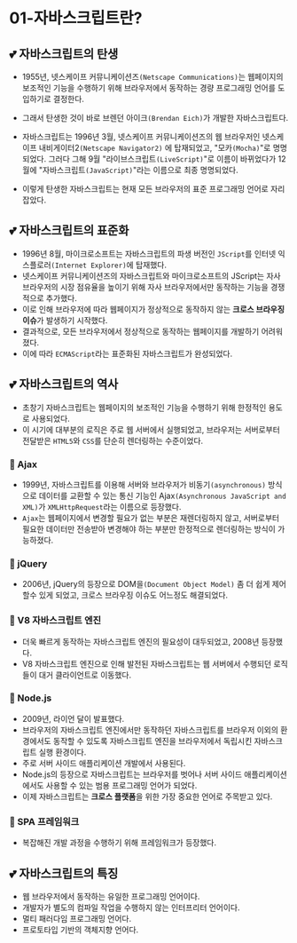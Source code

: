# 01-자바스크립트란?

## 💕 자바스크립트의 탄생
- 1955년, 넷스케이프 커뮤니케이션즈`(Netscape Communications)`는 웹페이지의 보조적인 기능을 수행하기 위해 브라우저에서 동작하는 경량 프로그래밍 언어를 도입하기로 결정한다.
- 그래서 탄생한 것이 바로 브렌던 아이크`(Brendan Eich)`가 개발한 자바스크립트다.

- 자바스크립트는 1996년 3월, 넷스케이프 커뮤니케이션즈의 웹 브라우저인 넷스케이프 내비게이터2`(Netscape Navigator2)` 에 탑재되었고, "모카`(Mocha)`"로 명명되었다. 그러다 그해 9월 "라이브스크립트`(LiveScript)`"로 이름이 바뀌었다가 12월에 "자바스크립트`(JavaScript)`"라는 이름으로 최종 명명되었다.
- 이렇게 탄생한 자바스크립트는 현재 모든 브라우저의 표준 프로그래밍 언어로 자리 잡았다.

## 💕 자바스크립트의 표준화
- 1996년 8월, 마이크로소프트는 자바스크립트의 파생 버전인 `JScript`를 인터넷 익스플로러`(Internet Explorer)`에 탑재했다.
- 넷스케이프 커뮤니케이션즈의 자바스크립트와 마이크로소프트의 JScript는 자사 브라우저의 시장 점유율을 높이기 위해 자사 브라우저에서만 동작하는 기능을 경쟁적으로 추가했다.
- 이로 인해 브라우저에 따라 웹페이지가 정상적으로 동작하지 않는 **크로스 브라우징 이슈**가 발생하기 시작했다.
- 결과적으로, 모든 브라우저에서 정상적으로 동작하는 웹페이지를 개발하기 어려워졌다.
- 이에 따라 `ECMAScript`라는 표준화된 자바스크립트가 완성되었다.

## 💕 자바스크립트의 역사
- 초창기 자바스크립트는 웹페이지의 보조적인 기능을 수행하기 위해 한정적인 용도로 사용되었다.
- 이 시기에 대부분의 로직은 주로 웹 서버에서 실행되었고, 브라우저는 서버로부터 전달받은 `HTML5`와 `CSS`를 단순히 렌더링하는 수준이었다.

### 🤍 Ajax
- 1999년, 자바스크립트를 이용해 서버와 브라우저가 비동기`(asynchronous)` 방식으로 데이터를 교환할 수 있는 통신 기능인 Ajax`(Asynchronous JavaScript and XML)`가 `XMLHttpRequest`라는 이름으로 등장했다.
- `Ajax`는 웹페이지에서 변경할 필요가 없는 부분은 재렌더링하지 않고, 서버로부터 필요한 데이터만 전송받아 변경해야 하는 부분만 한정적으로 렌더링하는 방식이 가능하졌다.


### 🤍 jQuery
- 2006년, jQuery의 등장으로 DOM을`(Document Object Model)` 좀 더 쉽게 제어할수 있게 되었고, 크로스 브라우징 이슈도 어느정도 해결되었다.

### 🤍 V8 자바스크립트 엔진
- 더욱 빠르게 동작하는 자바스크립트 엔진의 필요성이 대두되었고, 2008년 등장했다.
- V8 자바스크립트 엔진으로 인해 발전된 자바스크립트는 웹 서버에서 수행되던 로직들이 대거 클라이언트로 이동했다.

### 🤍 Node.js
- 2009년, 라이언 달이 발표했다.
- 브라우저의 자바스크립트 엔진에서만 동작하던 자바스크립트를 브라우저 이외의 환경에서도 동작할 수 있도록 자바스크립트 엔진을 브라우저에서 독립시킨 자바스크립트 실행 환경이다.
- 주로 서버 사이드 애플리케이션 개발에서 사용된다.
- Node.js의 등장으로 자바스크립트는 브라우저를 벗어나 서버 사이드 애플리케이션에서도 사용할 수 있는 범용 프로그래밍 언어가 되었다.
- 이제 자바스크립트는 **크로스 플랫폼**을 위한 가장 중요한 언어로 주목받고 있다.

### 🤍 SPA 프레임워크
- 복잡해진 개발 과정을 수행하기 위해 프레임워크가 등장했다.

## 💕 자바스크립트의 특징
- 웹 브라우저에서 동작하는 유일한 프로그래밍 언어이다.
- 개발자가 별도의 컴파일 작업을 수행하지 않는 인터프리터 언어이다.
- 멀티 패러다임 프로그래밍 언어다.
- 프로토타입 기반의 객체지향 언어다.